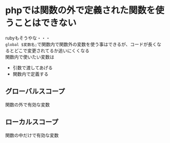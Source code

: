 # phpでは関数の外で定義された関数を使うことはできない
rubyもそうやな・・・  
`global $変数名;`で関数内で関数外の変数を使う事はできるが、コードが長くなるとどこで変更されてるか追いにくくなる  
関数内で使いたい変数は  
 - 引数で渡してあげる
 - 関数内で定義する

## グローバルスコープ
関数の外で有効な変数

## ローカルスコープ
関数の中だけで有効な変数